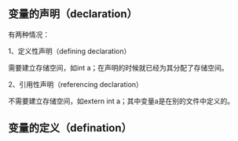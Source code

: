 ## 变量的声明（declaration）

有两种情况：

1、定义性声明（defining declaration）

需要建立存储空间，如int a；在声明的时候就已经为其分配了存储空间。

2、引用性声明（referencing declaration）

不需要建立存储空间，如extern int a；其中变量a是在别的文件中定义的。

## 变量的定义（defination）